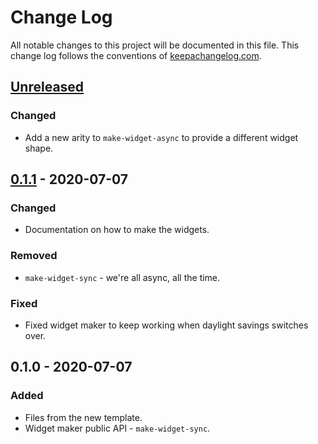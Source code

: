 # Change Log
All notable changes to this project will be documented in this file. This change log follows the conventions of [keepachangelog.com](http://keepachangelog.com/).

## [Unreleased]
### Changed
- Add a new arity to `make-widget-async` to provide a different widget shape.

## [0.1.1] - 2020-07-07
### Changed
- Documentation on how to make the widgets.

### Removed
- `make-widget-sync` - we're all async, all the time.

### Fixed
- Fixed widget maker to keep working when daylight savings switches over.

## 0.1.0 - 2020-07-07
### Added
- Files from the new template.
- Widget maker public API - `make-widget-sync`.

[Unreleased]: https://github.com/your-name/quad/compare/0.1.1...HEAD
[0.1.1]: https://github.com/your-name/quad/compare/0.1.0...0.1.1
